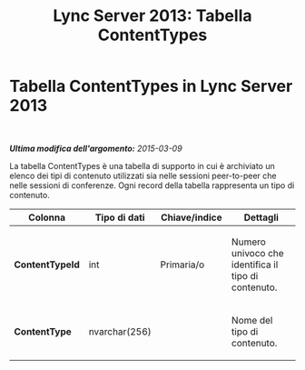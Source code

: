 ﻿---
title: 'Lync Server 2013: Tabella ContentTypes'
TOCTitle: Tabella ContentTypes
ms:assetid: e3e38035-457c-4173-bdb9-d53a7420eba2
ms:mtpsurl: https://technet.microsoft.com/it-it/library/Gg399007(v=OCS.15)
ms:contentKeyID: 49302262
ms.date: 08/24/2015
mtps_version: v=OCS.15
ms.translationtype: HT
---

# Tabella ContentTypes in Lync Server 2013

 

_**Ultima modifica dell'argomento:** 2015-03-09_

La tabella ContentTypes è una tabella di supporto in cui è archiviato un elenco dei tipi di contenuto utilizzati sia nelle sessioni peer-to-peer che nelle sessioni di conferenze. Ogni record della tabella rappresenta un tipo di contenuto.


<table>
<colgroup>
<col style="width: 25%" />
<col style="width: 25%" />
<col style="width: 25%" />
<col style="width: 25%" />
</colgroup>
<thead>
<tr class="header">
<th>Colonna</th>
<th>Tipo di dati</th>
<th>Chiave/indice</th>
<th>Dettagli</th>
</tr>
</thead>
<tbody>
<tr class="odd">
<td><p><strong>ContentTypeId</strong></p></td>
<td><p>int</p></td>
<td><p>Primaria/o</p></td>
<td><p>Numero univoco che identifica il tipo di contenuto.</p></td>
</tr>
<tr class="even">
<td><p><strong>ContentType</strong></p></td>
<td><p>nvarchar(256)</p></td>
<td> </td>
<td><p>Nome del tipo di contenuto.</p></td>
</tr>
</tbody>
</table>

